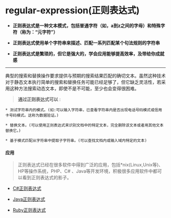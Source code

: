 # regular-expression(正则表达式)

* **正则表达式是一种文本模式，包括普通字符（如，a到z之间的字母）和特殊字符（称为：“元字符”）**

* **正则表达式使用单个字符串来描述、匹配一系列匹配某个句法规则的字符串**

* **正则表达式是繁琐的，但它是强大的，学会应用能够提高效率，及带给你成就感**

<hr>

典型的搜索和替换操作要求提供与预期的搜索结果匹配的确切文本。虽然这种技术对于静态文本执行简单的搜索和替换任务可能已经足够了，但它缺乏灵活性，若采用这种方法搜索动态文本，即使不是不可能，至少也会变得很困难。

 > **通过正则表达式可以** :

	* 测试字符串内的模式。(如:可以输入字符串，已查看字符串内是否出现电话号码模式或信用卡号码模式。这称为数据验证。)

	* 替换文本。(可以使用正则表达式来识别文档中的特定文本，完全删除该文本或者用其他文本替换它。)

	* 基于模式匹配从字符串中提取子字符串。(可以查找文档内或输入域内特定的文本)

#### 应用

 > 正则表达式已经在很多软件中得到广泛的应用，包括*nix(Linux,Unix等)、HP等操作系统，PHP、C# 、Java等开发环境，积极很多应用软件中都可以看到正则表达式的影子。

* [C#正则表达式](regular_c.md)

* [Java正则表达式](regular_java.md)

* [Ruby正则表达式](regular_ruby.md)







